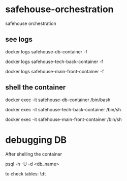 # safehouse-orchestration
safehouse orchestration


## see logs

docker logs safehouse-db-container -f

docker logs safehouse-tech-back-container -f

docker logs safehouse-main-front-container -f

## shell the container

docker exec -it safehouse-db-container /bin/bash

docker exec -it safehouse-tech-back-container /bin/sh

docker exec -it safehouse-main-front-container /bin/sh

# debugging DB

After shelling the container

psql -h <host> -U <user> -d <db_name>

to check tables:
\dt

